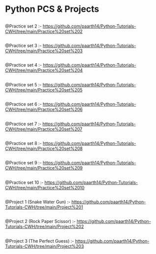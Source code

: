 # Python PCS & Projects

##
@Practice set 2 :- https://github.com/paarth14/Python-Tutorials-CWH/tree/main/Practice%20set%202
##
@Practice set 3 :- https://github.com/paarth14/Python-Tutorials-CWH/tree/main/Practice%20set%203
##
@Practice set 4 :- https://github.com/paarth14/Python-Tutorials-CWH/tree/main/Practice%20set%204 
##
@Practice set 5 :- https://github.com/paarth14/Python-Tutorials-CWH/tree/main/Practice%20set%205
##
@Practice set 6 :- https://github.com/paarth14/Python-Tutorials-CWH/tree/main/Practice%20set%206
##
@Practice set 7 :- https://github.com/paarth14/Python-Tutorials-CWH/tree/main/Practice%20set%207
##
@Practice set 8 :- https://github.com/paarth14/Python-Tutorials-CWH/tree/main/Practice%20set%208
##
@Practice set 9 :- https://github.com/paarth14/Python-Tutorials-CWH/tree/main/Practice%20set%209
##
@Practice set 10 :- https://github.com/paarth14/Python-Tutorials-CWH/tree/main/Practice%20set%2010
##
@Project 1 (Snake Water Gun) :- https://github.com/paarth14/Python-Tutorials-CWH/tree/main/Project%201
##
@Project 2 (Rock Paper Scissor) :- https://github.com/paarth14/Python-Tutorials-CWH/tree/main/Project%202
##
@Project 3 (The Perfect Guess) :- https://github.com/paarth14/Python-Tutorials-CWH/tree/main/Project%203
